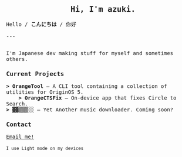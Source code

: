 <samp>
  <div id="user-content-toc">
    <ul align="center" style="list-style: none;">
      <summary>
         <h2>Hi, I'm azuki.</h2>
      </summary>
    </ul>
  </div>
  Hello / <strong>こんにちは</strong> / 你好
  <br/>
  <br/>
  ---
  <br/>
  <br/>
  <p>I'm Japanese dev making stuff for myself and sometimes others.</p>
  <h3>Current Projects</h3>
  <strong> > OrangeTool</strong> – A CLI tool containing a collection of utilities for OriginOS 5.
  <br/>
  &nbsp;&nbsp;&nbsp;<strong> > OrangeCTSFix</strong> – On-device app that fixes Circle to Search.
  <br/>
  <strong> > ▓▓▒▒▒░░</strong> – Yet Another music downloader. Coming soon?
  <h3>Contact</h3>
  <a href="mailto:azu06091@gmail.com">Email me!</a>
  <br/>
  <br/>
  <sub>I use Light mode on my devices</sub>
</samp>
